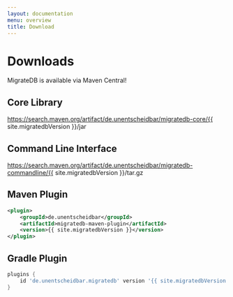 ```yaml
---                   
layout: documentation
menu: overview
title: Download
---
```

# Downloads                     

MigrateDB is available via Maven Central!           

## Core Library
https://search.maven.org/artifact/de.unentscheidbar/migratedb-core/{{ site.migratedbVersion }}/jar

## Command Line Interface
https://search.maven.org/artifact/de.unentscheidbar/migratedb-commandline/{{ site.migratedbVersion }}/tar.gz

## Maven Plugin
````xml
<plugin>
    <groupId>de.unentscheidbar</groupId>
    <artifactId>migratedb-maven-plugin</artifactId>
    <version>{{ site.migratedbVersion }}</version>
</plugin>
````

## Gradle Plugin
````groovy
plugins {
    id 'de.unentscheidbar.migratedb' version '{{ site.migratedbVersion }}'
}
````
